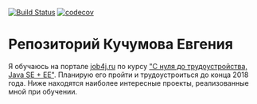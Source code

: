 [![Build Status](https://travis-ci.org/EvgeniyKuch/job4j.svg?branch=master)](https://travis-ci.org/EvgeniyKuch/job4j)
[![codecov](https://codecov.io/gh/EvgeniyKuch/job4j/branch/master/graph/badge.svg)](https://codecov.io/gh/EvgeniyKuch/job4j)

# Репозиторий Кучумова Евгения
Я обучаюсь на портале [job4j.ru](http://job4j.ru/)
по курсу ["С нуля до трудоустройства, Java SE + EE"](http://job4j.ru/courses/java_with_zero_to_job.html).
Планирую его пройти и трудоустроиться до конца 2018 года.
Ниже находятся наиболее интересные проекты, реализованные мной при обучении.